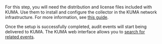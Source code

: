 For this step, you will need the distribution and license files included with KUMA. Use them to install and configure the collector in the KUMA network infrastructure. For more information, see [this guide](https://support.kaspersky.com/help/KUMA/3.2/en-US/220708.htm).

Once the setup is successfully completed, audit events will start being delivered to KUMA. The KUMA web interface allows you to [search for related events](https://support.kaspersky.com/help/KUMA/3.2/en-US/217989.htm).